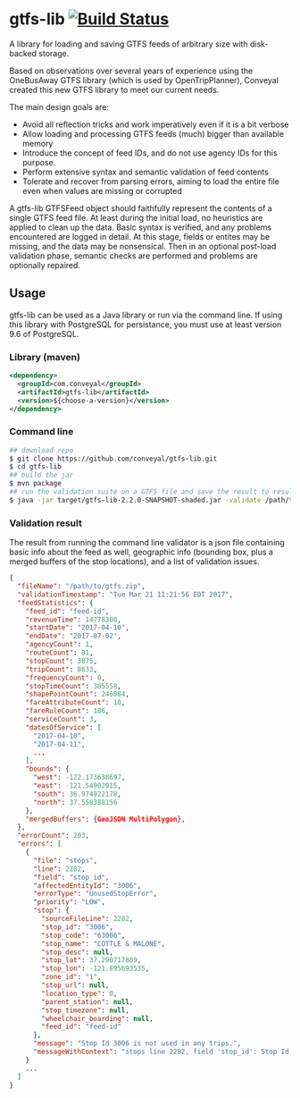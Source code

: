 # gtfs-lib [![Build Status](https://travis-ci.org/conveyal/gtfs-lib.svg?branch=master)](https://travis-ci.org/conveyal/gtfs-lib)

A library for loading and saving GTFS feeds of arbitrary size with disk-backed storage.

Based on observations over several years of experience using the OneBusAway GTFS library (which is used by OpenTripPlanner), Conveyal created this new GTFS library to meet our current needs.

The main design goals are:

- Avoid all reflection tricks and work imperatively even if it is a bit verbose
- Allow loading and processing GTFS feeds (much) bigger than available memory
- Introduce the concept of feed IDs, and do not use agency IDs for this purpose.
- Perform extensive syntax and semantic validation of feed contents
- Tolerate and recover from parsing errors, aiming to load the entire file even when values are missing or corrupted

A gtfs-lib GTFSFeed object should faithfully represent the contents of a single GTFS feed file. At least during the initial load, no heuristics are applied to clean up the data. Basic syntax is verified, and any problems encountered are logged in detail. At this stage, fields or entites may be missing, and the data may be nonsensical. Then in an optional post-load validation phase, semantic checks are performed and problems are optionally repaired.

## Usage

gtfs-lib can be used as a Java library or run via the command line.  If using this library with PostgreSQL for persistance, you must use at least version 9.6 of PostgreSQL.

### Library (maven)

```xml
<dependency>
  <groupId>com.conveyal</groupId>
  <artifactId>gtfs-lib</artifactId>
  <version>${choose-a-version}</version>
</dependency>
```

### Command line

```bash
## download repo
$ git clone https://github.com/conveyal/gtfs-lib.git
$ cd gtfs-lib
## build the jar
$ mvn package
## run the validation suite on a GTFS file and save the result to result.json - change the version number to match file name in /target
$ java -jar target/gtfs-lib-2.2.0-SNAPSHOT-shaded.jar -validate /path/to/gtfs.zip /path/to/result.json
```

### Validation result

The result from running the command line validator is a json file containing
basic info about the feed as well, geographic info (bounding box, plus a merged buffers of the stop
locations), and a list of validation issues.

```json
{
  "fileName": "/path/to/gtfs.zip",
  "validationTimestamp": "Tue Mar 21 11:21:56 EDT 2017",
  "feedStatistics": {
    "feed_id": "feed-id",
    "revenueTime": 14778300,
    "startDate": "2017-04-10",
    "endDate": "2017-07-02",
    "agencyCount": 1,
    "routeCount": 81,
    "stopCount": 3875,
    "tripCount": 8633,
    "frequencyCount": 0,
    "stopTimeCount": 385558,
    "shapePointCount": 246084,
    "fareAttributeCount": 10,
    "fareRuleCount": 186,
    "serviceCount": 3,
    "datesOfService": [
      "2017-04-10",
      "2017-04-11",
      ...
    ],
    "bounds": {
      "west": -122.173638697,
      "east": -121.54902915,
      "south": 36.974922178,
      "north": 37.558388156
    },
    "mergedBuffers": {GeoJSON MultiPolygon},
  },
  "errorCount": 203,
  "errors": [
    {
      "file": "stops",
      "line": 2282,
      "field": "stop_id",
      "affectedEntityId": "3006",
      "errorType": "UnusedStopError",
      "priority": "LOW",
      "stop": {
        "sourceFileLine": 2282,
        "stop_id": "3006",
        "stop_code": "63006",
        "stop_name": "COTTLE & MALONE",
        "stop_desc": null,
        "stop_lat": 37.290717809,
        "stop_lon": -121.895693535,
        "zone_id": "1",
        "stop_url": null,
        "location_type": 0,
        "parent_station": null,
        "stop_timezone": null,
        "wheelchair_boarding": null,
        "feed_id": "feed-id"
      },
      "message": "Stop Id 3006 is not used in any trips.",
      "messageWithContext": "stops line 2282, field 'stop_id': Stop Id 3006 is not used in any trips."
    }
    ...
  ]
} 
```
